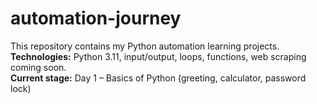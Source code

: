 # automation-journey
This repository contains my Python automation learning projects.  
**Technologies:** Python 3.11, input/output, loops, functions, web scraping coming soon.  
**Current stage:** Day 1 – Basics of Python (greeting, calculator, password lock) 
